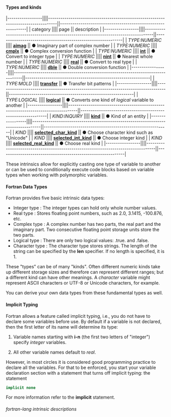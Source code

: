 #### Types and kinds

|-----------------||||----------------------------------------------------------------------------------||-------------------------------------------------------------|
| category        |||| page                                                                             || description                                                 |
|-----------------||||----------------------------------------------------------------------------------||-------------------------------------------------------------|
| *TYPE:NUMERIC*  |||| [__aimag__]({{site.baseurl}}/learn/intrinsics/AIMAG)                             || &#9679; Imaginary part of complex number                    |
| *TYPE:NUMERIC*  |||| [__cmplx__]({{site.baseurl}}/learn/intrinsics/CMPLX)                             || &#9679; Complex conversion function                         |
| *TYPE:NUMERIC*  |||| [__int__]({{site.baseurl}}/learn/intrinsics/INT)                                 || &#9679; Convert to integer type                             |
| *TYPE:NUMERIC*  |||| [__nint__]({{site.baseurl}}/learn/intrinsics/NINT)                               || &#9679; Nearest whole number                                |
| *TYPE:NUMERIC*  |||| [__real__]({{site.baseurl}}/learn/intrinsics/REAL)                               || &#9679; Convert to real type                                |
| *TYPE:NUMERIC*  |||| [__dble__]({{site.baseurl}}/learn/intrinsics/DBLE)                               || &#9679; Double conversion function                          |
|-----------------||||----------------------------------------------------------------------------------||-------------------------------------------------------------|
| *TYPE:MOLD*     |||| [__transfer__]({{site.baseurl}}/learn/intrinsics/TRANSFER)                       || &#9679; Transfer bit patterns                               |
|-----------------||||----------------------------------------------------------------------------------||-------------------------------------------------------------|
| *TYPE:LOGICAL*  |||| [__logical__]({{site.baseurl}}/learn/intrinsics/LOGICAL)                         || &#9679; Converts one kind of _logical_ variable to another  |
|-----------------||||----------------------------------------------------------------------------------||-------------------------------------------------------------|
| *KIND:INQUIRY*  |||| [__kind__]({{site.baseurl}}/learn/intrinsics/KIND)                               || &#9679; Kind of an entity                                   |
|-----------------||||----------------------------------------------------------------------------------||-------------------------------------------------------------|
| *KIND*          |||| [__selected\_char\_kind__]({{site.baseurl}}/learn/intrinsics/SELECTED_CHAR_KIND) || &#9679; Choose character kind such as "Unicode"             |
| *KIND*          |||| [__selected\_int\_kind__]({{site.baseurl}}/learn/intrinsics/SELECTED_INT_KIND)   || &#9679; Choose integer kind                                 |
| *KIND*          |||| [__selected\_real\_kind__]({{site.baseurl}}/learn/intrinsics/SELECTED_REAL_KIND) || &#9679; Choose real kind                                    |
|-----------------||||----------------------------------------------------------------------------------||-------------------------------------------------------------|

These intrinsics allow for explicitly casting one type of variable to
another or can be used to conditionally execute code blocks based on
variable types when working with polymorphic variables.

#### Fortran Data Types

Fortran provides five basic intrinsic data types:

  * Integer type
    : The integer types can hold only whole number values.
  * Real type
    : Stores floating point numbers, such as 2.0, 3.1415, -100.876, etc.
  * Complex type
    : A complex number has two parts,
      the real part and the imaginary part. Two consecutive floating
      point storage units store the two parts.
  * Logical type
    : There are only two logical values: .true. and .false.
  * Character type
    : The character type stores strings. The length of the string
    can be specified by the **len** specifier. If no length is specified, it is 1.

These "types" can be of many "kinds". Often different numeric kinds
take up different storage sizes and therefore can represent
different ranges; but a different kind can have other meanings.
A _character_ variable might represent ASCII characters or UTF-8 or
Unicode characters, for example.

You can derive your own data types from these fundamental types as well.

#### Implicit Typing

Fortran allows a feature called implicit typing, i.e., you do not have
to declare some variables before use. By default if a variable is not declared,
then the first letter of its name will determine its type:

1. Variable names starting with **i-n** (the first two letters of
   "integer") specify _integer_ variables.

2. All other variable names default to _real_.


However, in most circles it is considered good programming practice to declare all the
variables. For that to be enforced, you start your variable declaration section with 
a statement that turns off implicit typing:
the statement
```fortran
implicit none
```
For more information refer to the **implicit** statement.

###### fortran-lang intrinsic descriptions
